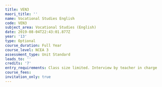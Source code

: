 ```yaml
---
title: VEN3
maori_title: ''
name: Vocational Studies English
code: VEN3
subject_area: Vocational Studies (English)
date: 2019-08-04T22:43:01.877Z
year: '13'
type: Optional
course_duration: Full Year
course_level: NCEA 3
assessment_type: Unit Standard
leads_to: ''
credits: '7'
entry_requirements: Class size limited. Interview by teacher in charge required.
course_fees: 
invitation_only: true
---
```


